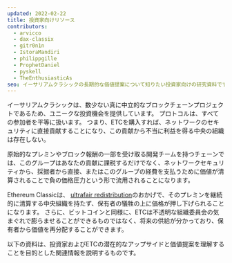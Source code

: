 ```yaml
---
updated: 2022-02-22
title: 投資家向けリソース
contributors:
  - arvicco
  - dax-classix
  - gitr0n1n
  - IstoraMandiri
  - philippgille
  - ProphetDaniel
  - pyskell
  - TheEnthusiasticAs
seo: イーサリアムクラシックの長期的な価値提案について知りたい投資家向けの研究資料です。
---
```


イーサリアムクラシックは、数少ない真に中立的なブロックチェーンプロジェクトであるため、ユニークな投資機会を提供しています。 プロトコルは、すべての参加者を平等に扱います。 つまり、ETCを購入すれば、ネットワークのセキュリティに直接貢献することになり、この貢献から不当に利益を得る中央の組織は存在しない。

原始的なプレミンやブロック報酬の一部を受け取る開発チームを持つチェーンでは、このグループはあなたの貢献に課税するだけでなく、ネットワークセキュリティから、採掘者から直接、またはこのグループの経費を支払うために価値が清算されることで負の価格圧力という形で流用されることになります。

Ethereum Classicは、 [ultrafair redistribution](/why-classic/genesis#free-money-and-the-ultrafair-redistribution)のおかげで、そのプレミンを継続的に清算する中央組織を持たず、保有者の犠牲の上に価格が押し下げられることになります。 さらに、ビットコインと同様に、ETCは不透明な組織委員会の気まぐれで膨らませることができるものではなく、将来の供給が分かっており、保有者から価値を再分配することができます。

以下の資料は、投資家およびETCの潜在的なアップサイドと価値提案を理解することを目的とした関連情報を説明するものです。